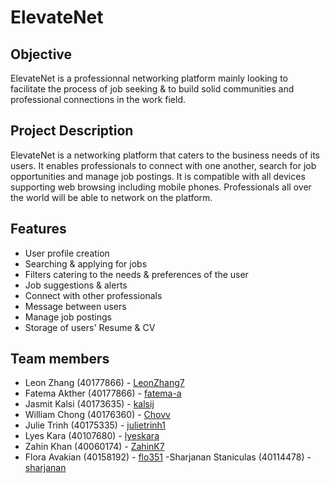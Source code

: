 # ElevateNet 

## Objective
ElevateNet is a professionnal networking platform mainly looking to facilitate the process of job seeking & to build solid communities and professional connections in the work field. 

## Project Description
ElevateNet is a networking platform that caters to the business needs of its users. It enables professionals to connect with one another, search for job opportunities and manage job postings. It is compatible with all devices supporting web browsing including mobile phones. Professionals all over the world will be able to network on the platform.

## Features
- User profile creation
- Searching & applying for jobs
- Filters catering to the needs & preferences of the user
- Job suggestions & alerts
- Connect with other professionals
- Message between users
- Manage job postings
- Storage of users' Resume & CV

## Team members
- Leon Zhang (40177866) - [LeonZhang7](https://github.com/LeonZhang7) 
- Fatema Akther (40177866) - [fatema-a](https://github.com/fatema-a)
- Jasmit Kalsi (40173635) - [kalsij](https://github.com/kalsij)
- William Chong (40176360) - [Chovv](https://github.com/Chovv)
- Julie Trinh (40175335) - [julietrinh1](https://github.com/julietrinh1)
- Lyes Kara (40107680) - [lyeskara](https://github.com/lyeskara)
- Zahin Khan (40060174) - [ZahinK7](https://github.com/ZahinK7)
- Flora Avakian (40158192) - [flo351](https://github.com/flo351)
-Sharjanan Staniculas (40114478) - [sharjanan](https://github.com/sharjanan)

<!-- Links for buttons -->
[contributors-shield]: https://img.shields.io/github/contributors/lyeskara/SOEN390.svg?style=for-the-badge
